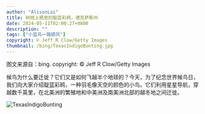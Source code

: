 ```yaml
---
author: "AlisonLai"
title: 树枝上栖息的靛蓝彩鹀，德克萨斯州
date: 2024-05-11T02:00:27+0800
description: ""
tags: ["小蓝鸟一路顺风"]
copyright: © Jeff R Clow/Getty Images
thumbnail: /bing/TexasIndigoBunting.jpg
---
```

图文来源自：bing.  copyright: © Jeff R Clow/Getty Images

候鸟为什么要迁徙？它们又是如何飞越半个地球的？今天，为了纪念世界候鸟日，我们向大家介绍靛蓝彩鹀，一种羽毛像天空的颜色的小鸟。它们利用星星导航，穿越数千英里，在北美洲的繁殖地和中美洲及南美洲北部的越冬地之间迁徙。

![TexasIndigoBunting](/bing/TexasIndigoBunting.jpg)